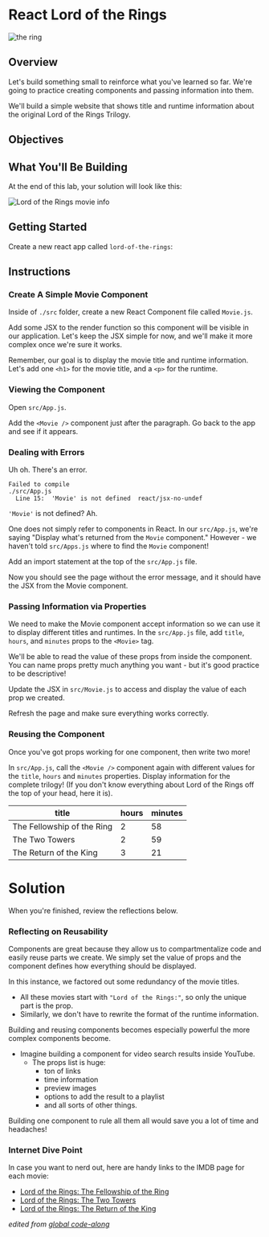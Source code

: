 # React Lord of the Rings 

![the ring](https://www.denofgeek.com/wp-content/uploads/2017/11/lotr_1.jpg)


## Overview
Let's build something small to reinforce what you've learned so far. We're going
to practice creating components and passing information into them.

We'll build a simple website that shows title and runtime information about the
original Lord of the Rings Trilogy.

## Objectives


## What You'll Be Building

At the end of this lab, your solution will look like this:

![Lord of the Rings movie info](https://github.com/WDI-SEA/react_intro_global/blob/master/images/lotr.png)

## Getting Started
Create a new react app called `lord-of-the-rings`:


## Instructions
### Create A Simple Movie Component
Inside of `./src` folder, create a new React Component file called `Movie.js`.

Add some JSX to the render function so this component will be visible in
our application. Let's keep the JSX simple for now, and we'll make it more
complex once we're sure it works.

Remember, our goal is to display the movie title and
runtime information. Let's add one `<h1>` for the movie title, and a `<p>` for the runtime.


### Viewing the Component

Open `src/App.js`.

Add the `<Movie />` component just after the paragraph. Go back to the
app and see if it appears.

### Dealing with Errors
Uh oh. There's an error.

```
Failed to compile
./src/App.js
  Line 15:  'Movie' is not defined  react/jsx-no-undef
```

`'Movie'` is not defined? Ah.

One does not simply refer to components in React. In our `src/App.js`, we're saying "Display what's returned from the `Movie` component." However - we haven't told `src/Apps.js` where to find the `Movie` component! 

Add an import statement at the top of the `src/App.js` file.

Now you should see the page without the error message, and it should have the
JSX from the Movie component.


### Passing Information via Properties
We need to make the Movie component accept information so we can use it to
display different titles and runtimes. In the `src/App.js` file, add `title`, `hours`, and `minutes`
props to the `<Movie>` tag. 

We'll be able to read the value of these props from inside the component. You can name props pretty much
anything you want - but it's good practice to be descriptive!

Update the JSX in `src/Movie.js` to access and display the value of each prop we created.

Refresh the page and make sure everything works correctly.

### Reusing the Component
Once you've got props working for one component, then write two more!

In `src/App.js`, call the `<Movie />` component again with different values for the `title`, `hours` and `minutes`
properties. Display information for the complete trilogy! (If you don't know everything about Lord of the Rings off the top of your head, here it is).

title | hours | minutes
------|-------|--------
The Fellowship of the Ring | 2 | 58
The Two Towers | 2 | 59
The Return of the King | 3 | 21

# Solution
When you're finished, review the reflections below.

### Reflecting on Reusability
Components are great because they allow us to compartmentalize code and easily reuse parts we create. We simply set the value of props and the component defines how everything should be displayed.

In this instance, we factored out some redundancy of the
movie titles.
- All these movies start with `"Lord of the Rings:"`, so only the unique part is the prop.
- Similarly, we don't have to rewrite the format of the runtime information.

Building and reusing components becomes especially powerful the more complex components become.
- Imagine building a component for video search results inside YouTube.
  - The props list is huge:
    - ton of links
    - time information
    - preview images
    - options to add the result to a playlist
    - and all sorts of other things.

Building one component to rule all them all would save you a lot of time and headaches!


### Internet Dive Point
In case you want to nerd out, here are handy links to the IMDB page for each
movie:

* [Lord of the Rings: The Fellowship of the Ring](http://www.imdb.com/title/tt0120737/)
* [Lord of the Rings: The Two Towers](http://www.imdb.com/title/tt0167261/)
* [Lord of the Rings: The Return of the King](http://www.imdb.com/title/tt0167260/)

_edited from [global code-along](https://github.com/WDI-SEA/react_intro_global/blob/master/11-lotr-codealong.md)_
